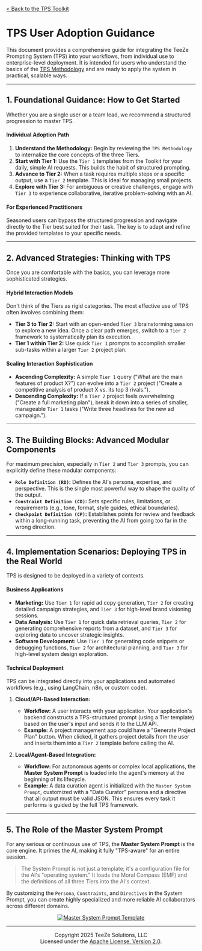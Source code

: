 [< Back to the TPS Toolkit](./README.md)

# TPS User Adoption Guidance

This document provides a comprehensive guide for integrating the TeeZe Prompting System (TPS) into your workflows, from individual use to enterprise-level deployment. It is intended for users who understand the basics of the [TPS Methodology](../TPS-Methodology/README.md) and are ready to apply the system in practical, scalable ways.

---

## 1. Foundational Guidance: How to Get Started

Whether you are a single user or a team lead, we recommend a structured progression to master TPS.

#### Individual Adoption Path
1.  **Understand the Methodology:** Begin by reviewing the `TPS Methodology` to internalize the core concepts of the three Tiers.
2.  **Start with Tier 1:** Use the `Tier 1` templates from the Toolkit for your daily, simple AI requests. This builds the habit of structured prompting.
3.  **Advance to Tier 2:** When a task requires multiple steps or a specific output, use a `Tier 2` template. This is ideal for managing small projects.
4.  **Explore with Tier 3:** For ambiguous or creative challenges, engage with `Tier 3` to experience collaborative, iterative problem-solving with an AI.

#### For Experienced Practitioners
Seasoned users can bypass the structured progression and navigate directly to the Tier best suited for their task. The key is to adapt and refine the provided templates to your specific needs.

---

## 2. Advanced Strategies: Thinking with TPS

Once you are comfortable with the basics, you can leverage more sophisticated strategies.

#### Hybrid Interaction Models
Don't think of the Tiers as rigid categories. The most effective use of TPS often involves combining them:
*   **Tier 3 to Tier 2:** Start with an open-ended `Tier 3` brainstorming session to explore a new idea. Once a clear path emerges, switch to a `Tier 2` framework to systematically plan its execution.
*   **Tier 1 within Tier 2:** Use quick `Tier 1` prompts to accomplish smaller sub-tasks within a larger `Tier 2` project plan.

#### Scaling Interaction Sophistication
*   **Ascending Complexity:** A simple `Tier 1` query ("What are the main features of product X?") can evolve into a `Tier 2` project ("Create a competitive analysis of product X vs. its top 3 rivals.").
*   **Descending Complexity:** If a `Tier 2` project feels overwhelming ("Create a full marketing plan"), break it down into a series of smaller, manageable `Tier 1` tasks ("Write three headlines for the new ad campaign.").

---

## 3. The Building Blocks: Advanced Modular Components

For maximum precision, especially in `Tier 2` and `Tier 3` prompts, you can explicitly define these modular components:

*   **`Role Definition (RD)`:** Defines the AI's persona, expertise, and perspective. This is the single most powerful way to shape the quality of the output.
*   **`Constraint Definition (CD)`:** Sets specific rules, limitations, or requirements (e.g., tone, format, style guides, ethical boundaries).
*   **`Checkpoint Definition (CP)`:** Establishes points for review and feedback within a long-running task, preventing the AI from going too far in the wrong direction.

---

## 4. Implementation Scenarios: Deploying TPS in the Real World

TPS is designed to be deployed in a variety of contexts.

#### Business Applications
*   **Marketing:** Use `Tier 1` for rapid ad copy generation, `Tier 2` for creating detailed campaign strategies, and `Tier 3` for high-level brand visioning sessions.
*   **Data Analysis:** Use `Tier 1` for quick data retrieval queries, `Tier 2` for generating comprehensive reports from a dataset, and `Tier 3` for exploring data to uncover strategic insights.
*   **Software Development:** Use `Tier 1` for generating code snippets or debugging functions, `Tier 2` for architectural planning, and `Tier 3` for high-level system design exploration.

#### Technical Deployment
TPS can be integrated directly into your applications and automated workflows (e.g., using LangChain, n8n, or custom code).

1.  **Cloud/API-Based Interaction:**
    *   **Workflow:** A user interacts with your application. Your application's backend constructs a TPS-structured prompt (using a Tier template) based on the user's input and sends it to the LLM API.
    *   **Example:** A project management app could have a "Generate Project Plan" button. When clicked, it gathers project details from the user and inserts them into a `Tier 2` template before calling the AI.

2.  **Local/Agent-Based Integration:**
    *   **Workflow:** For autonomous agents or complex local applications, the **Master System Prompt** is loaded into the agent's memory at the beginning of its lifecycle.
    *   **Example:** A data curation agent is initialized with the `Master System Prompt`, customized with a "Data Curator" persona and a directive that all output must be valid JSON. This ensures every task it performs is guided by the full TPS framework.

---

## 5. The Role of the Master System Prompt

For any serious or continuous use of TPS, the **Master System Prompt** is the core engine. It primes the AI, making it fully "TPS-aware" for an entire session.

> The System Prompt is not just a template; it's a configuration file for the AI's "operating system." It loads the Moral Compass (EMF) and the definitions of all three Tiers into the AI's context.

By customizing the `Persona`, `Constraints`, and `Directives` in the System Prompt, you can create highly specialized and more reliable AI collaborators across different domains.

<p align="center">
  <a href="./TPS-System-Prompt-Template.md">
    <img src="https://img.shields.io/badge/View_the-Master_System_Prompt_Template-blue?style=for-the-badge" alt="Master System Prompt Template">
  </a>
</p>

---

<p align="center">
  Copyright 2025 TeeZe Solutions, LLC
  <br>
  Licensed under the <a href="http://www.apache.org/licenses/LICENSE-2.0">Apache License, Version 2.0</a>.
</p>
